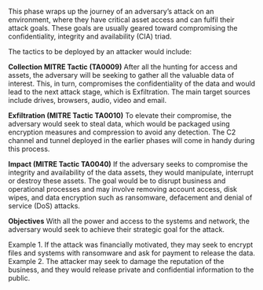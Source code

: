 This phase wraps up the journey of an adversary’s attack on an environment, where they have critical asset access and can fulfil their attack goals. These goals are usually geared toward compromising the confidentiality, integrity and availability (CIA) triad.

  
The tactics to be deployed by an attacker would include:

**Collection MITRE Tactic (TA0009)**
After all the hunting for access and assets, the adversary will be seeking to gather all the valuable data of interest. This, in turn, compromises the confidentiality of the data and would lead to the next attack stage, which is Exfiltration. The main target sources include drives, browsers, audio, video and email.

**Exfiltration (MITRE Tactic TA0010)**
To elevate their compromise, the adversary would seek to steal data, which would be packaged using encryption measures and compression to avoid any detection. The C2 channel and tunnel deployed in the earlier phases will come in handy during this process.

**Impact (MITRE Tactic TA0040)**
If the adversary seeks to compromise the integrity and availability of the data assets, they would manipulate, interrupt or destroy these assets. 
The goal would be to disrupt business and operational processes and may involve removing account access, disk wipes, and data encryption such as ransomware, defacement and denial of service (DoS) attacks.

**Objectives**
With all the power and access to the systems and network, the adversary would seek to achieve their strategic goal for the attack.

Example 1. If the attack was financially motivated, they may seek to encrypt files and systems with ransomware and ask for payment to release the data. Example 2. The attacker may seek to damage the reputation of the business, and they would release private and confidential information to the public. 